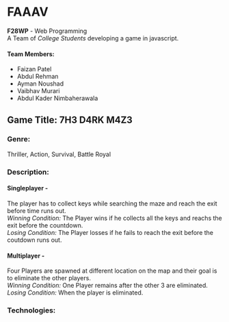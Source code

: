 # FAAAV

<strong>F28WP</strong> - Web Programming
<br/>
A Team of <em>College Students</em> developing a game in javascript.

#### Team Members:

- Faizan Patel
- Abdul Rehman
- Ayman Noushad
- Vaibhav Murari
- Abdul Kader Nimbaherawala

## Game Title: 7H3 D4RK M4Z3

### Genre:
Thriller, Action, Survival, Battle Royal

### Description:
#### Singleplayer -
  The player has to collect keys while searching the maze and reach the exit before time runs out.
  <br>
  <em>Winning Condition:</em> The Player wins if he collects all the keys and reachs the exit before the countdown.
  <br>
  <em>Losing Condition:</em> The Player losses if he fails to reach the exit before the coutdown runs out.
#### Multiplayer -
  Four Players are spawned at different location on the map and their goal is to eliminate the other players.
  <br>
  <em>Winning Condition:</em> One Player remains after the other 3 are eliminated.
  <br>
  <em>Losing Condition:</em> When the player is eliminated.
  
### Technologies:
